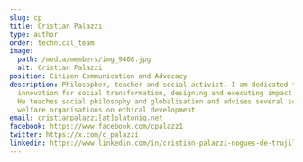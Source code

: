 ```yaml
---
slug: cp
title: Cristian Palazzi
type: author
order: technical_team
image:
  path: /media/members/img_9408.jpg
  alt: Cristian Palazzi
position: Citizen Communication and Advocacy
description: Philosopher, teacher and social activist. I am dedicated to
  innovation for social transformation, designing and executing impact projects.
  He teaches social philosophy and globalisation and advises several social
  welfare organisations on ethical development.
email: cristianpalazzi[at]platoniq.net
facebook: https://www.facebook.com/cpalazz1
twitter: https://x.com/c_palazzi
linkedin: https://www.linkedin.com/in/cristian-palazzi-nogues-de-trujillo-56500ab5/
---
```

